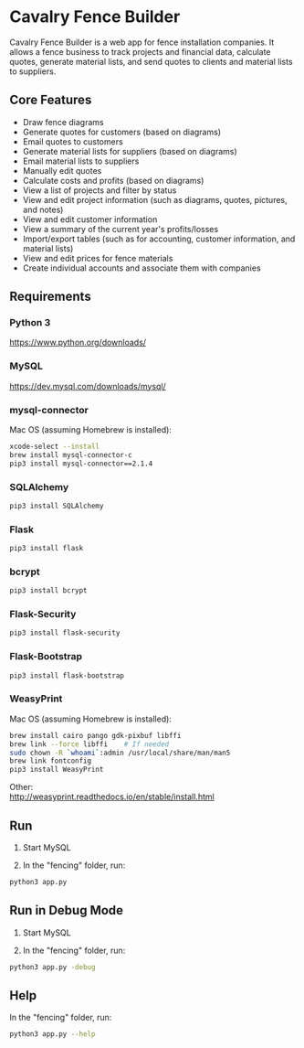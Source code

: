# Cavalry Fence Builder

Cavalry Fence Builder is a web app for fence installation companies. It allows a fence business to track projects and financial data, calculate quotes, generate material lists, and send quotes to clients and material lists to suppliers.

## Core Features

* Draw fence diagrams
* Generate quotes for customers (based on diagrams)
* Email quotes to customers
* Generate material lists for suppliers (based on diagrams)
* Email material lists to suppliers
* Manually edit quotes
* Calculate costs and profits (based on diagrams)
* View a list of projects and filter by status
* View and edit project information (such as diagrams, quotes, pictures, and notes)
* View and edit customer information
* View a summary of the current year's profits/losses
* Import/export tables (such as for accounting, customer information, and material lists)
* View and edit prices for fence materials
* Create individual accounts and associate them with companies

## Requirements

### Python 3

https://www.python.org/downloads/

### MySQL

https://dev.mysql.com/downloads/mysql/

### mysql-connector

Mac OS (assuming Homebrew is installed):
```bash
xcode-select --install
brew install mysql-connector-c
pip3 install mysql-connector==2.1.4
```

### SQLAlchemy

```bash
pip3 install SQLAlchemy
```

### Flask

```bash
pip3 install flask
```

### bcrypt

```bash
pip3 install bcrypt
```

### Flask-Security

```bash
pip3 install flask-security
```

### Flask-Bootstrap

```bash
pip3 install flask-bootstrap
```

### WeasyPrint

Mac OS (assuming Homebrew is installed):
```bash
brew install cairo pango gdk-pixbuf libffi
brew link --force libffi    # If needed
sudo chown -R `whoami`:admin /usr/local/share/man/man5
brew link fontconfig
pip3 install WeasyPrint
```

Other:<br>
http://weasyprint.readthedocs.io/en/stable/install.html

## Run

1. Start MySQL

2. In the "fencing" folder, run:
```bash
python3 app.py
```

## Run in Debug Mode

1. Start MySQL

2. In the "fencing" folder, run:
```bash
python3 app.py -debug
```

## Help

In the "fencing" folder, run:
```bash
python3 app.py --help
```